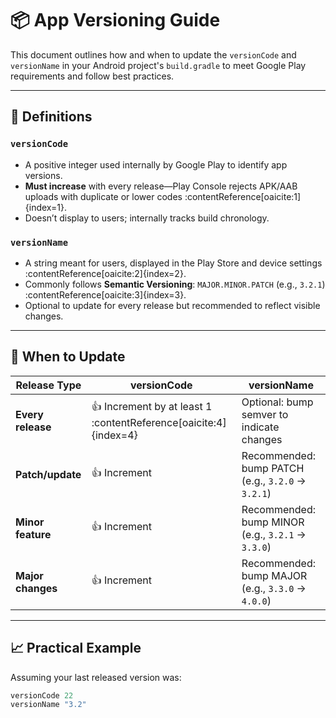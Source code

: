 # 📦 App Versioning Guide

This document outlines how and when to update the `versionCode` and `versionName` in your Android project's `build.gradle` to meet Google Play requirements and follow best practices.

---

## 🔢 Definitions

### `versionCode`
- A positive integer used internally by Google Play to identify app versions.
- **Must increase** with every release—Play Console rejects APK/AAB uploads with duplicate or lower codes :contentReference[oaicite:1]{index=1}.
- Doesn’t display to users; internally tracks build chronology.

### `versionName`
- A string meant for users, displayed in the Play Store and device settings :contentReference[oaicite:2]{index=2}.
- Commonly follows **Semantic Versioning**: `MAJOR.MINOR.PATCH` (e.g., `3.2.1`) :contentReference[oaicite:3]{index=3}.
- Optional to update for every release but recommended to reflect visible changes.

---

## 📅 When to Update

| Release Type        | versionCode | versionName          |
|---------------------|-------------|----------------------|
| **Every release**   | 👍 Increment by at least 1 :contentReference[oaicite:4]{index=4} | Optional: bump semver to indicate changes |
| **Patch/update**    | 👍 Increment | Recommended: bump PATCH (e.g., `3.2.0` → `3.2.1`) |
| **Minor feature**   | 👍 Increment | Recommended: bump MINOR (e.g., `3.2.1` → `3.3.0`) |
| **Major changes**   | 👍 Increment | Recommended: bump MAJOR (e.g., `3.3.0` → `4.0.0`) |

---

## 📈 Practical Example

Assuming your last released version was:

```groovy
versionCode 22
versionName "3.2"

